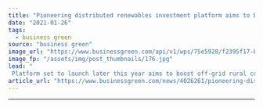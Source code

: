 ```yaml
---
title: "Pioneering distributed renewables investment platform aims to boost off-grid energy access"
date: "2021-01-26"
tags: 
  - business green
source: "business green"
image_url: "https://www.businessgreen.com/api/v1/wps/75e5928/f2395f17-ba43-48f1-b5d2-f693b21a5bc9/5/india-solar-power-2-s-185x114.jpg"
image_fp: "/assets/img/post_thumbnails/176.jpg"
lead: "
 Platform set to launch later this year aims to boost off-grid rural communities' access to private capital ..."
article_url: "https://www.businessgreen.com/news/4026261/pioneering-distributed-renewables-investment-platform-aims-boost-grid-energy-access"
---
```


---

